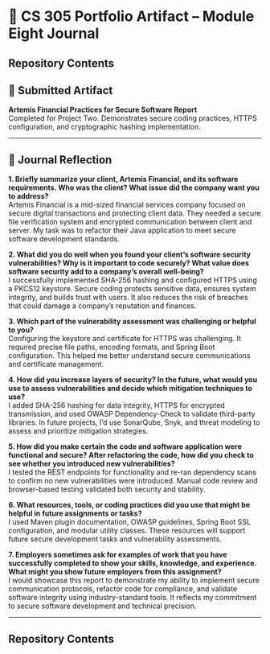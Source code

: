 # 📁 CS 305 Portfolio Artifact – Module Eight Journal

##  Repository Contents

## 📄 Submitted Artifact  
**Artemis Financial Practices for Secure Software Report**  
Completed for Project Two. Demonstrates secure coding practices, HTTPS configuration, and cryptographic hashing implementation.

---

## 📝 Journal Reflection

**1. Briefly summarize your client, Artemis Financial, and its software requirements. Who was the client? What issue did the company want you to address?**  
Artemis Financial is a mid-sized financial services company focused on secure digital transactions and protecting client data. They needed a secure file verification system and encrypted communication between client and server. My task was to refactor their Java application to meet secure software development standards.

**2. What did you do well when you found your client’s software security vulnerabilities? Why is it important to code securely? What value does software security add to a company’s overall well-being?**  
I successfully implemented SHA-256 hashing and configured HTTPS using a PKCS12 keystore. Secure coding protects sensitive data, ensures system integrity, and builds trust with users. It also reduces the risk of breaches that could damage a company’s reputation and finances.

**3. Which part of the vulnerability assessment was challenging or helpful to you?**  
Configuring the keystore and certificate for HTTPS was challenging. It required precise file paths, encoding formats, and Spring Boot configuration. This helped me better understand secure communications and certificate management.

**4. How did you increase layers of security? In the future, what would you use to assess vulnerabilities and decide which mitigation techniques to use?**  
I added SHA-256 hashing for data integrity, HTTPS for encrypted transmission, and used OWASP Dependency-Check to validate third-party libraries. In future projects, I’d use SonarQube, Snyk, and threat modeling to assess and prioritize mitigation strategies.

**5. How did you make certain the code and software application were functional and secure? After refactoring the code, how did you check to see whether you introduced new vulnerabilities?**  
I tested the REST endpoints for functionality and re-ran dependency scans to confirm no new vulnerabilities were introduced. Manual code review and browser-based testing validated both security and stability.

**6. What resources, tools, or coding practices did you use that might be helpful in future assignments or tasks?**  
I used Maven plugin documentation, OWASP guidelines, Spring Boot SSL configuration, and modular utility classes. These resources will support future secure development tasks and vulnerability assessments.

**7. Employers sometimes ask for examples of work that you have successfully completed to show your skills, knowledge, and experience. What might you show future employers from this assignment?**  
I would showcase this report to demonstrate my ability to implement secure communication protocols, refactor code for compliance, and validate software integrity using industry-standard tools. It reflects my commitment to secure software development and technical precision.

---

## Repository Contents

